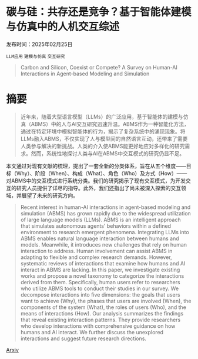 # 碳与硅：共存还是竞争？基于智能体建模与仿真中的人机交互综述

发布时间：2025年02月25日

`LLM应用` `建模与仿真` `交互研究`

> Carbon and Silicon, Coexist or Compete? A Survey on Human-AI Interactions in Agent-based Modeling and Simulation

# 摘要

> 近年来，随着大型语言模型（LLMs）的广泛应用，基于智能体的建模与仿真（ABMS）中的人与AI交互研究迅速升温。ABMS作为一种智能化方法，通过在特定环境中模拟智能体的行为，揭示了复杂系统中的涌现现象。将LLMs融入ABMS，不仅实现了人与模型间的自然语言互动，还带来了需要人类参与解决的新挑战。人类的介入使ABMS能更好地应对多样化的研究需求。然而，系统性地探讨人类与AI在ABMS中交互模式的研究仍显不足。

本文通过对现有文献的梳理，提出了一套全新的分类体系，旨在从五个维度——目标（Why）、阶段（When）、构成（What）、角色（Who）及方式（How）——对ABMS中的交互模式进行系统分类。我们的研究揭示了现有交互模式，为开发交互的研究人员提供了详尽的指导。此外，我们还指出了尚未被深入探索的交互领域，并展望了未来的研究方向。

> Recent interest in human-AI interactions in agent-based modeling and simulation (ABMS) has grown rapidly due to the widespread utilization of large language models (LLMs). ABMS is an intelligent approach that simulates autonomous agents' behaviors within a defined environment to research emergent phenomena. Integrating LLMs into ABMS enables natural language interaction between humans and models. Meanwhile, it introduces new challenges that rely on human interaction to address. Human involvement can assist ABMS in adapting to flexible and complex research demands. However, systematic reviews of interactions that examine how humans and AI interact in ABMS are lacking. In this paper, we investigate existing works and propose a novel taxonomy to categorize the interactions derived from them. Specifically, human users refer to researchers who utilize ABMS tools to conduct their studies in our survey. We decompose interactions into five dimensions: the goals that users want to achieve (Why), the phases that users are involved (When), the components of the system (What), the roles of users (Who), and the means of interactions (How). Our analysis summarizes the findings that reveal existing interaction patterns. They provide researchers who develop interactions with comprehensive guidance on how humans and AI interact. We further discuss the unexplored interactions and suggest future research directions.

[Arxiv](https://arxiv.org/abs/2502.18145)